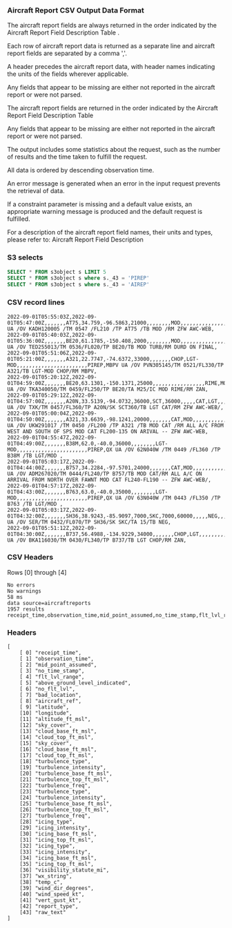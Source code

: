 
### Aircraft Report CSV Output Data Format

The aircraft report fields are always returned in the order indicated by the Aircraft Report Field Description Table .

Each row of aircraft report data is returned as a separate line and aircraft report fields are separated by a comma ','.

A header precedes the aircraft report data, with header names indicating the units of the fields wherever applicable.

Any fields that appear to be missing are either not reported in the aircraft report or were not parsed.

The aircraft report fields are returned in the order indicated by the Aircraft Report Field Description Table

Any fields that appear to be missing are either not reported in the aircraft report or were not parsed.

The output includes some statistics about the request, such as the number of results and the time taken to fulfill the request.

All data is ordered by descending observation time.

An error message is generated when an error in the input request prevents the retrieval of data.

If a constraint parameter is missing and a default value exists, an appropriate warning message is produced and the default request is fulfilled.

For a description of the aircraft report field names, their units and types, please refer to: Aircraft Report Field Description


### S3 selects

```sql
SELECT * FROM s3object s LIMIT 5 
SELECT * FROM s3object s where s._43 = 'PIREP' 
SELECT * FROM s3object s where s._43 = 'AIREP'
```

### CSV record lines

```csv
2022-09-01T05:55:03Z,2022-09-01T05:47:00Z,,,,,,,AT75,34.759,-96.5863,21000,,,,,,,,MOD,,,,,,,,,,,,,,,,,,,,,,,PIREP,1F0 UA /OV KADH120005 /TM 0547 /FL210 /TP AT75 /TB MOD /RM ZFW AWC-WEB,
2022-09-01T05:40:03Z,2022-09-01T05:36:00Z,,,,,,,BE20,61.1785,-150.408,2000,,,,,,,,MOD,,,,,,,,,,,,,,,,,,,,,,,PIREP,ANC UA /OV TED255013/TM 0536/FL020/TP BE20/TB MOD TURB/RM DURD ON FINAL,
2022-09-01T05:51:06Z,2022-09-01T05:21:00Z,,,,,,,A321,22.7747,-74.6372,33000,,,,,,,CHOP,LGT-MOD,,,,,,,,,,,,,,,,,,,,,,,PIREP,MBPV UA /OV PVN305145/TM 0521/FL330/TP A321/TB LGT-MOD CHOP/RM MBPV,
2022-09-01T05:20:12Z,2022-09-01T04:59:00Z,,,,,,,BE20,63.1301,-150.1371,25000,,,,,,,,,,,,,,,,,RIME,MOD,,,,,,,,,-25,,,,PIREP,TKA UA /OV TKA340050/TM 0459/FL250/TP BE20/TA M25/IC MOD RIME/RM ZAN,
2022-09-01T05:29:12Z,2022-09-01T04:57:00Z,,,,,,,A20N,33.5139,-94.0732,36000,SCT,36000,,,,,CAT,LGT,,,,,,,,,,,,,,,,,,,,,,,PIREP,TXK UA /OV TXK/TM 0457/FL360/TP A20N/SK SCT360/TB LGT CAT/RM ZFW AWC-WEB/,
2022-09-01T05:00:04Z,2022-09-01T04:50:00Z,,,,,,,A321,33.6639,-98.1241,20000,,,,,,,CAT,MOD,,,,,,,,,,,,,,,,,,,,,,,PIREP,SPS UA /OV UKW291017 /TM 0450 /FL200 /TP A321 /TB MOD CAT /RM ALL A/C FROM WEST AND SOUTH OF SPS MOD CAT FL200-135 ON ARIVAL -- ZFW AWC-WEB,
2022-09-01T04:55:47Z,2022-09-01T04:49:00Z,,,,,,,B38M,62.0,-40.0,36000,,,,,,,,LGT-MOD,,,,,,,,,,,,,,,,,,,,,,,PIREP,QX UA /OV 62N040W /TM 0449 /FL360 /TP B38M /TB LGT/MOD ,
2022-09-01T05:03:17Z,2022-09-01T04:44:00Z,,,,,,,B757,34.2284,-97.5701,24000,,,,,,,CAT,MOD,,,,,,,,,,,,,,,,,,,,,,,PIREP,1F0 UA /OV ADM267020/TM 0444/FL240/TP B757/TB MOD CAT/RM ALL A/C ON ARRIVAL FROM NORTH OVER FAWNT MOD CAT FL240-FL190 -- ZFW AWC-WEB/,
2022-09-01T04:57:17Z,2022-09-01T04:43:00Z,,,,,,,B763,63.0,-40.0,35000,,,,,,,,LGT-MOD,,,,,,,,,,,,,,,,,,,,,,,PIREP,QX UA /OV 63N040W /TM 0443 /FL350 /TP B763 /TB LGT/MOD ,
2022-09-01T05:03:17Z,2022-09-01T04:32:00Z,,,,,,,SH36,38.9243,-85.9097,7000,SKC,7000,60000,,,,,NEG,,,,,,,,,,,,,,NEGclr,7000,60000,,,15,,,,PIREP,LOZ UA /OV SER/TM 0432/FL070/TP SH36/SK SKC/TA 15/TB NEG,
2022-09-01T05:51:12Z,2022-09-01T04:30:00Z,,,,,,,B737,56.4988,-134.9229,34000,,,,,,,CHOP,LGT,,,,,,,,,,,,,,,,,,,,,,,PIREP,SIT UA /OV BKA116030/TM 0430/FL340/TP B737/TB LGT CHOP/RM ZAN,
```

### CSV Headers
Rows [0] through [4]
```csv
No errors
No warnings
58 ms
data source=aircraftreports
1957 results
receipt_time,observation_time,mid_point_assumed,no_time_stamp,flt_lvl_range,above_ground_level_indicated,no_flt_lvl,bad_location,aircraft_ref,latitude,longitude,altitude_ft_msl,sky_cover,cloud_base_ft_msl,cloud_top_ft_msl,sky_cover,cloud_base_ft_msl,cloud_top_ft_msl,turbulence_type,turbulence_intensity,turbulence_base_ft_msl,turbulence_top_ft_msl,turbulence_freq,turbulence_type,turbulence_intensity,turbulence_base_ft_msl,turbulence_top_ft_msl,turbulence_freq,icing_type,icing_intensity,icing_base_ft_msl,icing_top_ft_msl,icing_type,icing_intensity,icing_base_ft_msl,icing_top_ft_msl,visibility_statute_mi,wx_string,temp_c,wind_dir_degrees,wind_speed_kt,vert_gust_kt,report_type,raw_text
```

### Headers

```
[
    [ 0] "receipt_time",
    [ 1] "observation_time",
    [ 2] "mid_point_assumed",
    [ 3] "no_time_stamp",
    [ 4] "flt_lvl_range",
    [ 5] "above_ground_level_indicated",
    [ 6] "no_flt_lvl",
    [ 7] "bad_location",
    [ 8] "aircraft_ref",
    [ 9] "latitude",
    [10] "longitude",
    [11] "altitude_ft_msl",
    [12] "sky_cover",
    [13] "cloud_base_ft_msl",
    [14] "cloud_top_ft_msl",
    [15] "sky_cover",
    [16] "cloud_base_ft_msl",
    [17] "cloud_top_ft_msl",
    [18] "turbulence_type",
    [19] "turbulence_intensity",
    [20] "turbulence_base_ft_msl",
    [21] "turbulence_top_ft_msl",
    [22] "turbulence_freq",
    [23] "turbulence_type",
    [24] "turbulence_intensity",
    [25] "turbulence_base_ft_msl",
    [26] "turbulence_top_ft_msl",
    [27] "turbulence_freq",
    [28] "icing_type",
    [29] "icing_intensity",
    [30] "icing_base_ft_msl",
    [31] "icing_top_ft_msl",
    [32] "icing_type",
    [33] "icing_intensity",
    [34] "icing_base_ft_msl",
    [35] "icing_top_ft_msl",
    [36] "visibility_statute_mi",
    [37] "wx_string",
    [38] "temp_c",
    [39] "wind_dir_degrees",
    [40] "wind_speed_kt",
    [41] "vert_gust_kt",
    [42] "report_type",
    [43] "raw_text"
]
```